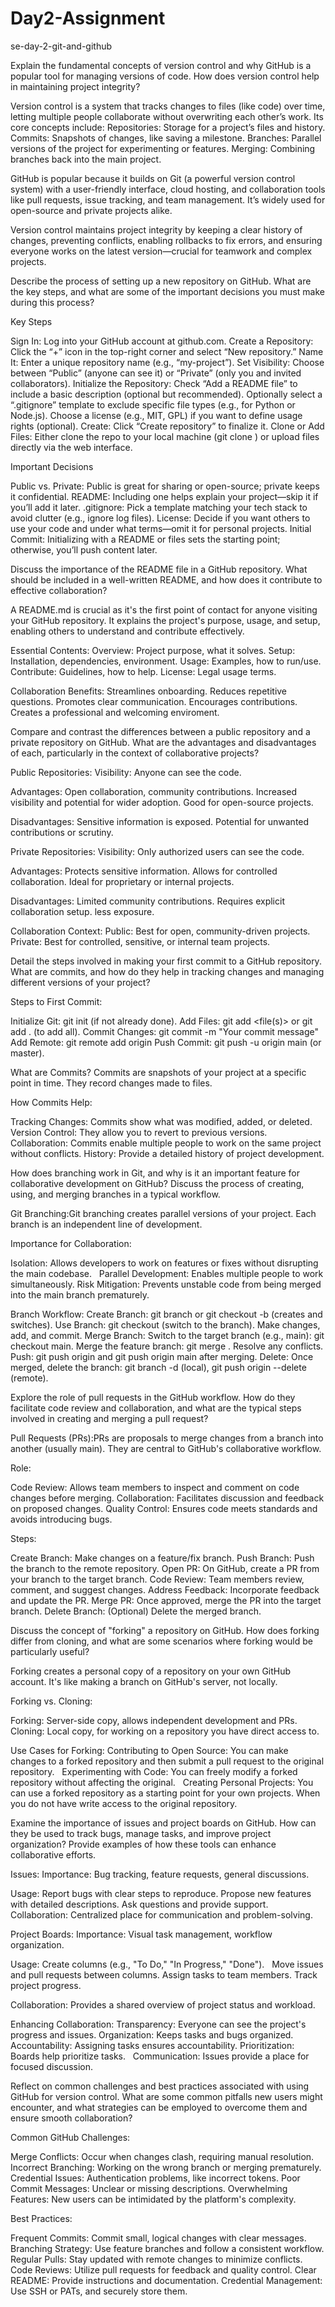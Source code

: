 # Day2-Assignment
se-day-2-git-and-github

Explain the fundamental concepts of version control and why GitHub is a popular tool for managing versions of code. How does version control help in maintaining project integrity?

Version control is a system that tracks changes to files (like code) over time, letting multiple people collaborate without overwriting each other’s work.
Its core concepts include:
Repositories: Storage for a project’s files and history.
Commits: Snapshots of changes, like saving a milestone.
Branches: Parallel versions of the project for experimenting or features.
Merging: Combining branches back into the main project.

GitHub is popular because it builds on Git (a powerful version control system) with a user-friendly interface, cloud hosting, and collaboration tools like pull requests, issue tracking, and team management. It’s widely used for open-source and private projects alike.

Version control maintains project integrity by keeping a clear history of changes, preventing conflicts, enabling rollbacks to fix errors, and ensuring everyone works on the latest version—crucial for teamwork and complex projects.

Describe the process of setting up a new repository on GitHub. What are the key steps, and what are some of the important decisions you must make during this process?

Key Steps

Sign In: Log into your GitHub account at github.com.
Create a Repository: Click the “+” icon in the top-right corner and select “New repository.”
Name It: Enter a unique repository name (e.g., “my-project”).
Set Visibility: Choose between “Public” (anyone can see it) or “Private” (only you and invited collaborators).
Initialize the Repository:
Check “Add a README file” to include a basic description (optional but recommended).
Optionally select a “.gitignore” template to exclude specific file types (e.g., for Python or Node.js).
Choose a license (e.g., MIT, GPL) if you want to define usage rights (optional).
Create: Click “Create repository” to finalize it.
Clone or Add Files: Either clone the repo to your local machine (git clone <URL>) or upload files directly via the web interface.

Important Decisions

Public vs. Private: Public is great for sharing or open-source; private keeps it confidential.
README: Including one helps explain your project—skip it if you’ll add it later.
.gitignore: Pick a template matching your tech stack to avoid clutter (e.g., ignore log files).
License: Decide if you want others to use your code and under what terms—omit it for personal projects.
Initial Commit: Initializing with a README or files sets the starting point; otherwise, you’ll push content later.

Discuss the importance of the README file in a GitHub repository. What should be included in a well-written README, and how does it contribute to effective collaboration?

A README.md is crucial as it's the first point of contact for anyone visiting your GitHub repository. It explains the project's purpose, usage, and setup, enabling others to understand and contribute effectively.

Essential Contents:
Overview: Project purpose, what it solves.
Setup: Installation, dependencies, environment.
Usage: Examples, how to run/use.
Contribute: Guidelines, how to help.
License: Legal usage terms.

Collaboration Benefits:
Streamlines onboarding.
Reduces repetitive questions.
Promotes clear communication.
Encourages contributions.
Creates a professional and welcoming enviroment.

Compare and contrast the differences between a public repository and a private repository on GitHub. What are the advantages and disadvantages of each, particularly in the context of collaborative projects?

Public Repositories:
Visibility: Anyone can see the code.

Advantages:
Open collaboration, community contributions.
Increased visibility and potential for wider adoption.
Good for open-source projects.

Disadvantages:
Sensitive information is exposed.
Potential for unwanted contributions or scrutiny.

Private Repositories:
Visibility: Only authorized users can see the code.

Advantages:
Protects sensitive information.
Allows for controlled collaboration.
Ideal for proprietary or internal projects.

Disadvantages:
Limited community contributions.
Requires explicit collaboration setup.
less exposure.

Collaboration Context:
Public: Best for open, community-driven projects.
Private: Best for controlled, sensitive, or internal team projects.

Detail the steps involved in making your first commit to a GitHub repository. What are commits, and how do they help in tracking changes and managing different versions of your project?

Steps to First Commit:

Initialize Git: git init (if not already done).
Add Files: git add <file(s)> or git add . (to add all).
Commit Changes: git commit -m "Your commit message"
Add Remote: git remote add origin <repository URL>
Push Commit: git push -u origin main (or master).

What are Commits?
Commits are snapshots of your project at a specific point in time. They record changes made to files.

How Commits Help:

Tracking Changes: Commits show what was modified, added, or deleted.
Version Control: They allow you to revert to previous versions.
Collaboration: Commits enable multiple people to work on the same project without conflicts.
History: Provide a detailed history of project development.

How does branching work in Git, and why is it an important feature for collaborative development on GitHub? Discuss the process of creating, using, and merging branches in a typical workflow.

Git Branching:Git branching creates parallel versions of your project. Each branch is an independent line of development.   

Importance for Collaboration:

Isolation: Allows developers to work on features or fixes without disrupting the main codebase.   
Parallel Development: Enables multiple people to work simultaneously.
Risk Mitigation: Prevents unstable code from being merged into the main branch prematurely.   

Branch Workflow:
Create Branch: git branch <branch-name> or git checkout -b <branch-name> (creates and switches).
Use Branch: git checkout <branch-name> (switch to the branch). Make changes, add, and commit.
Merge Branch:
Switch to the target branch (e.g., main): git checkout main.
Merge the feature branch: git merge <branch-name>.
Resolve any conflicts.
Push: git push origin <branch-name> and git push origin main after merging.
Delete: Once merged, delete the branch: git branch -d <branch-name> (local), git push origin --delete <branch-name> (remote).

Explore the role of pull requests in the GitHub workflow. How do they facilitate code review and collaboration, and what are the typical steps involved in creating and merging a pull request?

Pull Requests (PRs):PRs are proposals to merge changes from a branch into another (usually main). They are central to GitHub's collaborative workflow.

Role:

Code Review: Allows team members to inspect and comment on code changes before merging.
Collaboration: Facilitates discussion and feedback on proposed changes.
Quality Control: Ensures code meets standards and avoids introducing bugs.

Steps:

Create Branch: Make changes on a feature/fix branch.
Push Branch: Push the branch to the remote repository.
Open PR: On GitHub, create a PR from your branch to the target branch.
Code Review: Team members review, comment, and suggest changes.
Address Feedback: Incorporate feedback and update the PR.
Merge PR: Once approved, merge the PR into the target branch.
Delete Branch: (Optional) Delete the merged branch.

Discuss the concept of "forking" a repository on GitHub. How does forking differ from cloning, and what are some scenarios where forking would be particularly useful?

Forking creates a personal copy of a repository on your own GitHub account. It's like making a branch on GitHub's server, not locally.   

Forking vs. Cloning:

Forking: Server-side copy, allows independent development and PRs.   
Cloning: Local copy, for working on a repository you have direct access to.   

Use Cases for Forking:
Contributing to Open Source: You can make changes to a forked repository and then submit a pull request to the original repository.   
Experimenting with Code: You can freely modify a forked repository without affecting the original.   
Creating Personal Projects: You can use a forked repository as a starting point for your own projects.
When you do not have write access to the original repository.

Examine the importance of issues and project boards on GitHub. How can they be used to track bugs, manage tasks, and improve project organization? Provide examples of how these tools can enhance collaborative efforts.

Issues:
Importance: Bug tracking, feature requests, general discussions.

Usage:
Report bugs with clear steps to reproduce.
Propose new features with detailed descriptions.
Ask questions and provide support.
Collaboration: Centralized place for communication and problem-solving.   

Project Boards:
Importance: Visual task management, workflow organization.
 
Usage:
Create columns (e.g., "To Do," "In Progress," "Done").   
Move issues and pull requests between columns.
Assign tasks to team members.
Track project progress.

Collaboration: Provides a shared overview of project status and workload.   

Enhancing Collaboration:
Transparency: Everyone can see the project's progress and issues.
Organization: Keeps tasks and bugs organized.   
Accountability: Assigning tasks ensures accountability.
Prioritization: Boards help prioritize tasks.   
Communication: Issues provide a place for focused discussion.

Reflect on common challenges and best practices associated with using GitHub for version control. What are some common pitfalls new users might encounter, and what strategies can be employed to overcome them and ensure smooth collaboration?

Common GitHub Challenges:

Merge Conflicts: Occur when changes clash, requiring manual resolution.
Incorrect Branching: Working on the wrong branch or merging prematurely.
Credential Issues: Authentication problems, like incorrect tokens.
Poor Commit Messages: Unclear or missing descriptions.
Overwhelming Features: New users can be intimidated by the platform's complexity.

Best Practices:

Frequent Commits: Commit small, logical changes with clear messages.
Branching Strategy: Use feature branches and follow a consistent workflow.
Regular Pulls: Stay updated with remote changes to minimize conflicts.
Code Reviews: Utilize pull requests for feedback and quality control.
Clear README: Provide instructions and documentation.
Credential Management: Use SSH or PATs, and securely store them.
